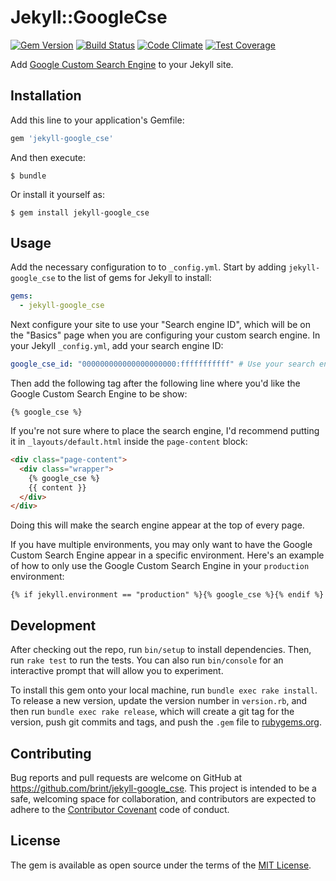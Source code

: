 # Jekyll::GoogleCse
[![Gem Version](https://img.shields.io/gem/v/jekyll-google_cse.svg)][ruby-gems]
[![Build Status](https://travis-ci.org/brint/jekyll-google_cse.svg?branch=master)][travis]
[![Code Climate](https://codeclimate.com/github/brint/jekyll-google_cse/badges/gpa.svg)][codeclimate]
[![Test Coverage](https://codeclimate.com/github/brint/jekyll-google_cse/badges/coverage.svg)][coverage]

[ruby-gems]: https://rubygems.org/gems/jekyll-google_cse
[travis]: https://travis-ci.org/brint/jekyll-google_cse
[codeclimate]: https://codeclimate.com/github/brint/jekyll-google_cse
[coverage]: https://codeclimate.com/github/brint/jekyll-google_cse/coverage

Add [Google Custom Search Engine](https://cse.google.com/) to your Jekyll site.

## Installation

Add this line to your application's Gemfile:

```ruby
gem 'jekyll-google_cse'
```

And then execute:

    $ bundle

Or install it yourself as:

    $ gem install jekyll-google_cse

## Usage

Add the necessary configuration to to `_config.yml`. Start by adding `jekyll-google_cse` to the list of gems for Jekyll to install:

```yaml
gems:
  - jekyll-google_cse
```

Next configure your site to use your "Search engine ID", which will be on the "Basics" page when you are configuring your custom search engine. In your Jekyll `_config.yml`, add your search engine ID:

```yaml
google_cse_id: "000000000000000000000:fffffffffff" # Use your search engine ID
```

Then add the following tag after the following line where you'd like the Google Custom Search Engine to be show:

```liquid
{% google_cse %}
```

 If you're not sure where to place the search engine, I'd recommend putting it in `_layouts/default.html` inside the `page-content` block:

```html
<div class="page-content">
  <div class="wrapper">
    {% google_cse %}
    {{ content }}
  </div>
</div>
```

Doing this will make the search engine appear at the top of every page.

If you have multiple environments, you may only want to have the Google Custom Search Engine appear in a specific environment. Here's an example of how to only use the Google Custom Search Engine in your `production` environment:

```liquid
{% if jekyll.environment == "production" %}{% google_cse %}{% endif %}
```

## Development

After checking out the repo, run `bin/setup` to install dependencies. Then, run `rake test` to run the tests. You can also run `bin/console` for an interactive prompt that will allow you to experiment.

To install this gem onto your local machine, run `bundle exec rake install`. To release a new version, update the version number in `version.rb`, and then run `bundle exec rake release`, which will create a git tag for the version, push git commits and tags, and push the `.gem` file to [rubygems.org](https://rubygems.org).

## Contributing

Bug reports and pull requests are welcome on GitHub at https://github.com/brint/jekyll-google_cse. This project is intended to be a safe, welcoming space for collaboration, and contributors are expected to adhere to the [Contributor Covenant](http://contributor-covenant.org) code of conduct.


## License

The gem is available as open source under the terms of the [MIT License](http://opensource.org/licenses/MIT).
